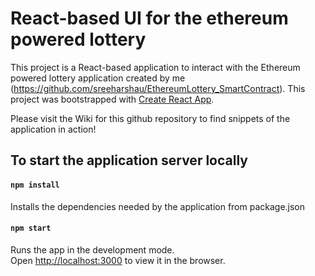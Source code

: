 # React-based UI for the ethereum powered lottery

This project is a React-based application to interact with the Ethereum powered lottery application created by me (https://github.com/sreeharshau/EthereumLottery_SmartContract). This project was bootstrapped with [Create React App](https://github.com/facebook/create-react-app).

Please visit the Wiki for this github repository to find snippets of the application in action!

## To start the application server locally

####  `npm install`

Installs the dependencies needed by the application from package.json

#### `npm start`

Runs the app in the development mode.<br>
Open [http://localhost:3000](http://localhost:3000) to view it in the browser.



